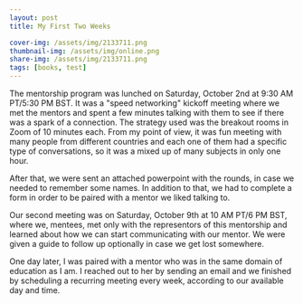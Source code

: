```yaml
---
layout: post
title: My First Two Weeks 

cover-img: /assets/img/2133711.png
thumbnail-img: /assets/img/online.png
share-img: /assets/img/2133711.png
tags: [books, test]
---
```


The mentorship program was lunched on Saturday, October 2nd at 9:30 AM PT/5:30 PM BST. It was a "speed networking" kickoff meeting where we met the mentors and spent a few minutes talking with them to see if there was a spark of a connection. The strategy used was the breakout rooms in Zoom of 10 minutes each. From my point of view, it was fun meeting with many people from different countries and each one of them had a specific type of conversations, so it was a mixed up of many subjects in only one hour. 

After that, we were sent an attached powerpoint with the rounds, in case we needed to remember some names. In addition to that, we had to complete a form in order to be paired
with a mentor we liked talking to. 

Our second meeting was on Saturday, October 9th at 10 AM PT/6 PM BST, where we, mentees, met only with the representors of this mentorship and learned about how we can
start communicating with our mentor. We were given a guide to follow up optionally in case we get lost somewhere. 

One day later, I was paired with a mentor who was in the same domain of education as I am. I reached out to her by sending an email and we finished by scheduling a 
recurring meeting every week, according to our available day and time. 

